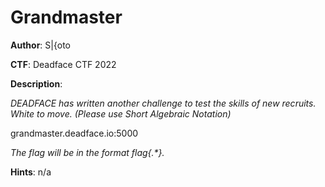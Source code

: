 # Grandmaster
**Author**: S|{oto

**CTF**: Deadface CTF 2022

**Description**:

*DEADFACE has written another challenge to test the skills of new recruits. White to move. (Please use Short Algebraic Notation)*

grandmaster.deadface.io:5000

*The flag will be in the format flag{.\*}.*

**Hints**: n/a
